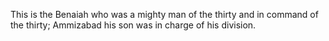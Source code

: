 This is the Benaiah who was a mighty man of the thirty and in command of the thirty; Ammizabad his son was in charge of his division.
